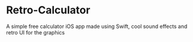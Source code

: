 # Retro-Calculator
A simple free calculator iOS app made using Swift, cool sound effects and retro UI for the graphics
